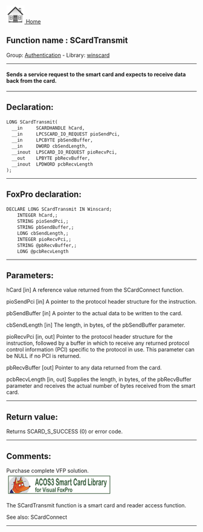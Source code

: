 [<img src="../../images/home.png"> Home ](https://github.com/VFPX/Win32API)  

## Function name : SCardTransmit
Group: [Authentication](../../functions_group.md#Authentication)  -  Library: [winscard](../../libraries.md#winscard)  
***  


#### Sends a service request to the smart card and expects to receive data back from the card.
***  


## Declaration:
```foxpro  
LONG SCardTransmit(
  __in     SCARDHANDLE hCard,
  __in     LPCSCARD_IO_REQUEST pioSendPci,
  __in     LPCBYTE pbSendBuffer,
  __in     DWORD cbSendLength,
  __inout  LPSCARD_IO_REQUEST pioRecvPci,
  __out    LPBYTE pbRecvBuffer,
  __inout  LPDWORD pcbRecvLength
);  
```  
***  


## FoxPro declaration:
```foxpro  
DECLARE LONG SCardTransmit IN Winscard;
	INTEGER hCard,;
	STRING pioSendPci,;
	STRING pbSendBuffer,;
	LONG cbSendLength,;
	INTEGER pioRecvPci,;
	STRING @pbRecvBuffer,;
	LONG @pcbRecvLength  
```  
***  


## Parameters:
hCard [in] 
A reference value returned from the SCardConnect function.

pioSendPci [in] 
A pointer to the protocol header structure for the instruction.

pbSendBuffer [in] 
A pointer to the actual data to be written to the card. 

cbSendLength [in] 
The length, in bytes, of the pbSendBuffer parameter. 

pioRecvPci [in, out] 
Pointer to the protocol header structure for the instruction, followed by a buffer in which to receive any returned protocol control information (PCI) specific to the protocol in use. This parameter can be NULL if no PCI is returned.

pbRecvBuffer [out] 
Pointer to any data returned from the card. 

pcbRecvLength [in, out] 
Supplies the length, in bytes, of the pbRecvBuffer parameter and receives the actual number of bytes received from the smart card.  
***  


## Return value:
Returns SCARD_S_SUCCESS (0) or error code.  
***  


## Comments:
Purchase complete VFP solution.  
<a href="http://www.news2news.com/vfp/?solution=2&src=fn1143"><img src="images/acos3_270_48.png" width=270 height=48 border=0  vspace=5 hspace=5 alt="Download ACOS3 Class Library"></a>  
  
The SCardTransmit function is a smart card and reader access function.  
  
See also: SCardConnect   
  
***  

